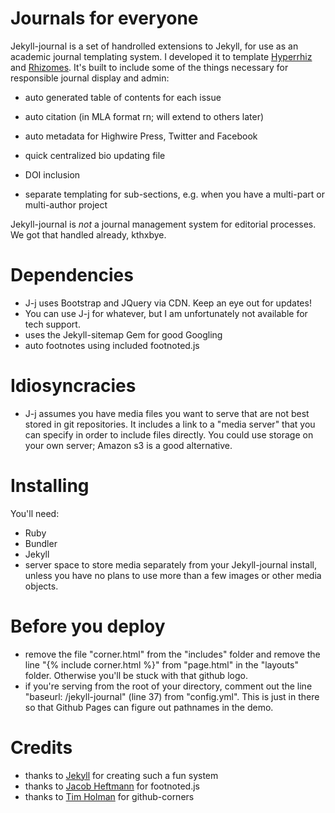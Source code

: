 # Journals for everyone

Jekyll-journal is a set of handrolled extensions to Jekyll, for use as an academic journal templating system. I developed it to template [Hyperrhiz](http://hyperrhiz.io/) and [Rhizomes](http://rhizomes.net/). It's built to include some of the things necessary for responsible journal display and admin:

- auto generated table of contents for each issue
- auto citation (in MLA format rn; will extend to others later)
- auto metadata for Highwire Press, Twitter and Facebook
- quick centralized bio updating file
- DOI inclusion

- separate templating for sub-sections, e.g. when you have a multi-part or multi-author project

Jekyll-journal is *not* a journal management system for editorial processes. We got that handled already, kthxbye.

# Dependencies

- J-j uses Bootstrap and JQuery via CDN. Keep an eye out for updates!
- You can use J-j for whatever, but I am unfortunately not available for tech support.
- uses the Jekyll-sitemap Gem for good Googling
- auto footnotes using included footnoted.js

# Idiosyncracies

- J-j assumes you have media files you want to serve that are not best stored in git repositories. It includes a link to a "media server" that you can specify in order to include files directly. You could use storage on your own server; Amazon s3 is a good alternative.

# Installing

You'll need:

- Ruby
- Bundler
- Jekyll
- server space to store media separately from your Jekyll-journal install, unless you have no plans to use more than a few images or other media objects.

# Before you deploy

- remove the file "corner.html" from the "includes" folder and remove the line "{% include corner.html %}" from "page.html" in the "layouts" folder. Otherwise you'll be stuck with that github logo.
- if you're serving from the root of your directory, comment out the line "baseurl: /jekyll-journal" (line 37) from "config.yml". This is just in there so that Github Pages can figure out pathnames in the demo.

# Credits

- thanks to [Jekyll](https://github.com/jekyll/jekyll) for creating such a fun system
- thanks to [Jacob Heftmann](https://github.com/jheftmann/footnoted) for footnoted.js
- thanks to [Tim Holman](https://github.com/tholman/github-corners) for github-corners


